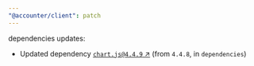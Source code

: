 ```yaml
---
"@accounter/client": patch
---
```

dependencies updates:
  - Updated dependency [`chart.js@4.4.9` ↗︎](https://www.npmjs.com/package/chart.js/v/4.4.9) (from `4.4.8`, in `dependencies`)
